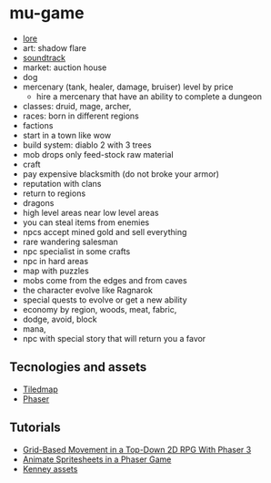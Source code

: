 # mu-game

- [lore](https://en.m.wikipedia.org/wiki/Mu_mythical_lost_continent)
- art: shadow flare
- [soundtrack](https://youtu.be/XKmjAyPj_7U?si=ezkUztcqMB9cdkQU)
- market: auction house
- dog
- mercenary (tank, healer, damage, bruiser) level by price
  - hire a mercenary that have an ability to complete a dungeon
- classes: druid, mage, archer,
- races: born in different regions
- factions
- start in a town like wow
- build system: diablo 2 with 3 trees
- mob drops only feed-stock raw material
- craft
- pay expensive blacksmith (do not broke your armor)
- reputation with clans
- return to regions
- dragons
- high level areas near low level areas
- you can steal items from enemies
- npcs accept mined gold and sell everything
- rare wandering salesman
- npc specialist in some crafts
- npc in hard areas
- map with puzzles
- mobs come from the edges and from caves
- the character evolve like Ragnarok
- special quests to evolve or get a new ability
- economy by region, woods, meat, fabric,
- dodge, avoid, block
- mana,
- npc with special story that will return you a favor

## Tecnologies and assets

- [Tiledmap]()
- [Phaser](https://phaser.io/)

## Tutorials

- [Grid-Based Movement in a Top-Down 2D RPG With Phaser 3](https://medium.com/swlh/grid-based-movement-in-a-top-down-2d-rpg-with-phaser-3-e3a3486eb2fd)
- [Animate Spritesheets in a Phaser Game](https://www.thepolyglotdeveloper.com/2020/07/animate-spritesheets-phaser-game/)
- [Kenney assets](https://kenney.nl/assets)
